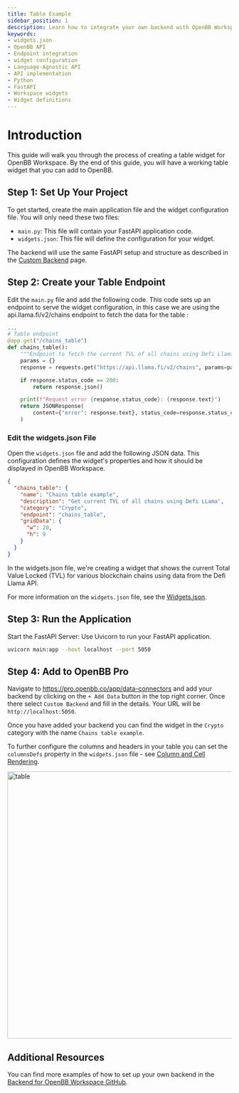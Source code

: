 ```yaml
---
title: Table Example
sidebar_position: 1
description: Learn how to integrate your own backend with OpenBB Workspace using the cookie-cutter or language-agnostic API approaches, with illustrative guides and principles for handling widget.json files, APIs, interfaces, Python, FastAPI, and more.
keywords:
- widgets.json
- OpenBB API
- Endpoint integration
- widget configuration
- Language-Agnostic API
- API implementation
- Python
- FastAPI
- Workspace widgets
- Widget definitions
---
```


# Introduction

This guide will walk you through the process of creating a table widget for OpenBB Workspace. By the end of this guide, you will have a working table widget that you can add to OpenBB.

## Step 1: Set Up Your Project

To get started, create the main application file and the widget configuration file. You will only need these two files:

- `main.py`: This file will contain your FastAPI application code.
- `widgets.json`: This file will define the configuration for your widget.

The backend will use the same FastAPI setup and structure as described in the [Custom Backend](/content/terminal/custom-backend/custom-backend.md) page.

## Step 2: Create your Table Endpoint

Edit the `main.py` file and add the following code. This code sets up an endpoint to serve the widget configuration, in this case we are using the api.llama.fi/v2/chains endpoint to fetch the data for the table :

```python
...
# Table endpoint
@app.get("/chains_table")
def chains_table():
    """Endpoint to fetch the current TVL of all chains using Defi Llama."""
    params = {}
    response = requests.get("https://api.llama.fi/v2/chains", params=params)

    if response.status_code == 200:
        return response.json()

    print(f"Request error {response.status_code}: {response.text}")
    return JSONResponse(
        content={"error": response.text}, status_code=response.status_code
    )
```

### Edit the widgets.json File

Open the `widgets.json` file and add the following JSON data. This configuration defines the widget's properties and how it should be displayed in OpenBB Workspace.

```json
{
  "chains_table": {
    "name": "Chains table example",
    "description": "Get current TVL of all chains using Defi LLama",
    "category": "Crypto",
    "endpoint": "chains_table",
    "gridData": {
      "w": 20,
      "h": 9
    }
  }
}
```

In the widgets.json file, we're creating a widget that shows the current Total Value Locked (TVL) for various blockchain chains using data from the Defi Llama API.

For more information on the `widgets.json` file, see the [Widgets.json](../widgets.json).

## Step 3: Run the Application

Start the FastAPI Server: Use Uvicorn to run your FastAPI application.

```bash
uvicorn main:app --host localhost --port 5050
```

## Step 4: Add to OpenBB Pro

Navigate to https://pro.openbb.co/app/data-connectors and add your backend by clicking on the `+ Add Data` button in the top right corner. Once there select `Custom Backend` and fill in the details. Your URL will be `http://localhost:5050`.

Once you have added your backend you can find the widget in the `Crypto` category with the name `Chains table example`.

To further configure the columns and headers in your table you can set the `columnsDefs` property in the `widgets.json` file - see [Column and Cell Rendering](Column%20and%20Cell%20Rendering.md).

<img className="pro-border-gradient" width="600" alt="table" src="https://openbb-assets.s3.us-east-1.amazonaws.com/docs/pro/simple-table.png" />

## Additional Resources

You can find more examples of how to set up your own backend in the [Backend for OpenBB Workspace GitHub](https://github.com/OpenBB-finance/backend-for-terminal-pro).
